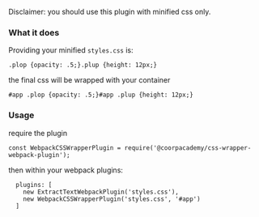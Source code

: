 Disclaimer: you should use this plugin with minified css only.

### What it does

Providing your minified `styles.css` is:
```
.plop {opacity: .5;}.plup {height: 12px;}
```

the final css will be wrapped with your container
```
#app .plop {opacity: .5;}#app .plup {height: 12px;}
```

### Usage
require the plugin
```
const WebpackCSSWrapperPlugin = require('@coorpacademy/css-wrapper-webpack-plugin');
```

then within your webpack plugins:
```
  plugins: [
    new ExtractTextWebpackPlugin('styles.css'),
    new WebpackCSSWrapperPlugin('styles.css', '#app')
  ]
```

